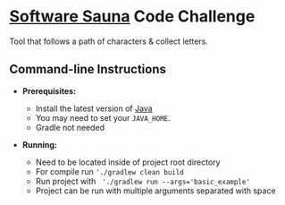 # [Software Sauna](https://www.softwaresauna.com/) Code Challenge

Tool that follows a path of characters & collect letters.

Command-line Instructions
-------------------------

* **Prerequisites:**
    * Install the latest version of [Java](https://java.com)
    * You may need to set your `JAVA_HOME`.
    * Gradle not needed
  

* **Running:**
    * Need to be located inside of project root directory 
    * For compile run ``` './gradlew clean build ```
    * Run project with ``` './gradlew run --args='basic_example'```
    * Project can be run with multiple arguments separated with space
